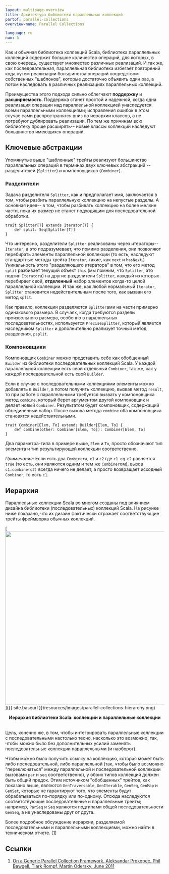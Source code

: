 ```yaml
---
layout: multipage-overview
title: Архитектура библиотеки параллельных коллекций
partof: parallel-collections
overview-name: Parallel Collections

language: ru
num: 5
---
```


Как и обычная библиотека коллекций Scala, библиотека параллельных коллекций содержит большое количество операций, для которых, в свою очередь, существует множество различных реализаций. И так же, как последовательная, параллельная библиотека избегает повторений кода путем реализации большинства операций посредством собственных "шаблонов", которые достаточно объявить один раз, а потом наследовать в различных реализациях параллельных коллекций.

Преимущества этого подхода сильно облегчают **поддержку** и **расширяемость**. Поддержка станет простой и надежной, когда одна реализация операции над параллельной коллекцией унаследуется всеми параллельными коллекциями; исправления ошибок в этом случае сами распространятся вниз по иерархии классов, а не потребуют дублировать реализации. По тем же причинам всю библиотеку проще расширять-- новые классы коллекций наследуют большинство имеющихся операций.


## Ключевые абстракции

Упомянутые выше "шаблонные" трейты реализуют большинство параллельных операций в терминах двух ключевых абстракций -- разделителей (`Splitter`) и компоновщиков (`Combiner`).

### Разделители

Задача разделителя `Splitter`, как и предполагает имя, заключается в том, чтобы разбить параллельную коллекцию на непустые разделы. А основная идея-- в том, чтобы разбивать коллекцию на более мелкие части, пока их размер не станет подходящим для последовательной обработки.

    trait Splitter[T] extends Iterator[T] {
    	def split: Seq[Splitter[T]]
    }

Что интересно, разделители `Splitter` реализованы через итераторы-- `Iterator`, а это подразумевает, что помимо разделения, они позволяют перебирать элементы параллельной коллекции (то есть, наследуют стандартные методы трейта `Iterator`, такие, как `next` и `hasNext`.) Уникальность этого "разделяющего итератора" в том, что его метод `split` разбивает текущий объект `this` (мы помним, что `Splitter`, это подтип `Iterator`а) на другие разделители `Splitter`, каждый из которых перебирает свой, **отделенный** набор элементов когда-то целой параллельной коллекции. И так же, как любой нормальный `Iterator`, `Splitter` становится недействительным после того, как вызван его метод `split`.

Как правило, коллекции разделяются `Splitter`ами на части примерно одинакового размера. В случаях, когда требуются разделы произвольного размера, особенно в параллельных последовательностях, используется `PreciseSplitter`, который является наследником `Splitter` и дополнительно реализует точный метод разделения, `psplit`.

### Компоновщики

Компоновщик `Combiner` можно представить себе как обобщенный `Builder` из библиотеки последовательных коллекций Scala. У каждой параллельной коллекции есть свой отдельный `Combiner`, так же, как у каждой последовательной есть свой `Builder`.

Если в случае с последовательными коллекциями элементы можно добавлять в `Builder`, а потом получить коллекцию, вызвав метод `result`, то при работе с параллельными требуется вызвать у компоновщика метод `combine`, который берет аргументом другой компоновщик и делает новый `Combiner`. Результатом будет компоновщик, содержащий объединенный набор. После вызова метода `combine` оба компоновщика становятся недействительными.

    trait Combiner[Elem, To] extends Builder[Elem, To] {
    	def combine(other: Combiner[Elem, To]): Combiner[Elem, To]
    }

Два параметра-типа в примере выше, `Elem` и `To`, просто обозначают тип элемента и тип результирующей коллекции соответственно.

_Примечание:_ Если есть два `Combiner`а, `c1` и `c2` где `c1 eq c2` равняется `true` (то есть, они являются одним и тем же `Combiner`ом), вызов `c1.combine(c2)` всегда ничего не делает, а просто возвращает исходный `Combiner`, то есть `c1`.


## Иерархия

Параллельные коллекции Scala во многом созданы под влиянием дизайна библиотеки (последовательных) коллекций Scala. На рисунке ниже показано, что их дизайн фактически отражает соответствующие трейты фреймворка обычных коллекций.

[<img src="{{ site.baseurl }}/resources/images/parallel-collections-hierarchy.png" width="550">]({{ site.baseurl }}/resources/images/parallel-collections-hierarchy.png)

<center><b>Иерархия библиотеки Scala: коллекции и параллельные коллекции</b></center>
<br/>

Цель, конечно же, в том, чтобы интегрировать параллельные коллекции с последовательными настолько тесно, насколько это возможно, так, чтобы можно было без дополнительных усилий заменять последовательные коллекции параллельными (и наоборот).

Чтобы можно было получить ссылку на коллекцию, которая может быть либо последовательной, либо параллельной (так, чтобы было возможно "переключаться" между параллельной и последовательной коллекции вызовами `par` и `seq` соответственно), у обоих типов коллекций должен быть общий предок. Этим источником "обобщенных" трейтов, как показано выше, являются `GenTraversable`, `GenIterable`, `GenSeq`, `GenMap` и `GenSet`, которые не гарантируют того, что элементы будут обрабатываться по-порядку или по-одному. Отсюда наследуются соответствующие последовательные и параллельные трейты; например, `ParSeq` и `Seq` являются подтипами общей последовательности `GenSeq`, а не унаследованы друг от друга.

Более подробное обсуждение иерархии, разделяемой последовательными и параллельными коллекциями, можно найти в техническом отчете. \[[1][1]\]


## Ссылки

1. [On a Generic Parallel Collection Framework, Aleksandar Prokopec, Phil Bawgell, Tiark Rompf, Martin Odersky, June 2011][1]

[1]: https://infoscience.epfl.ch/record/165523/files/techrep.pdf "flawed-benchmark"

